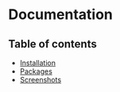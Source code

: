 # Documentation

## Table of contents

  * [Installation](installation.md)
  * [Packages](packages.md)
  * [Screenshots](screenshots.md)
